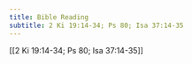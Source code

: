```yaml
---
title: Bible Reading
subtitle: 2 Ki 19:14-34; Ps 80; Isa 37:14-35
---
```


[[2 Ki 19:14-34; Ps 80; Isa 37:14-35]]